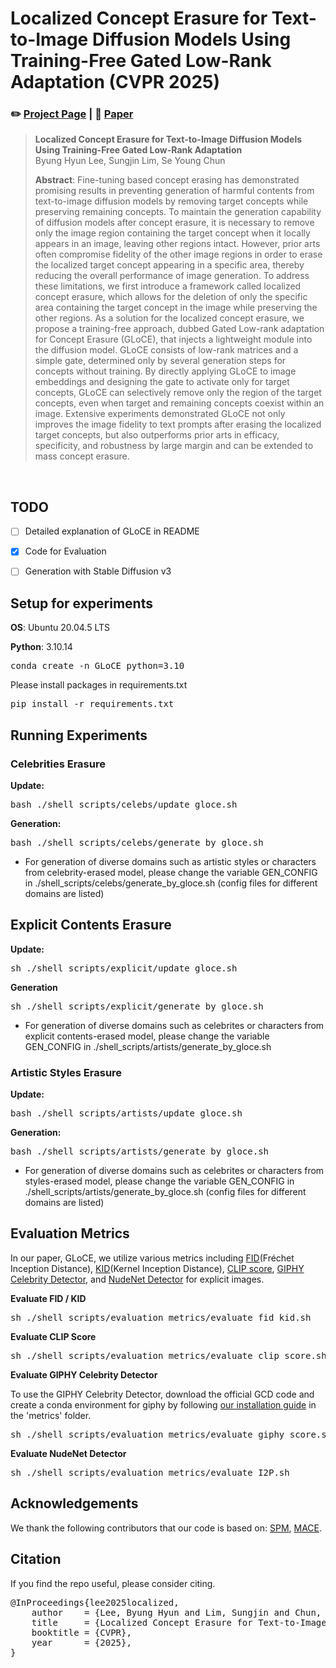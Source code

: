 # Localized Concept Erasure for Text-to-Image Diffusion Models Using Training-Free Gated Low-Rank Adaptation (CVPR 2025)

### ✏️ [Project Page](https://hyun1a.github.io/gloce.io) | 📄 [Paper](https://arxiv.org/abs/2503.12356)

> **Localized Concept Erasure for Text-to-Image Diffusion Models Using Training-Free Gated Low-Rank Adaptation**<br>
> Byung Hyun Lee, Sungjin Lim, Se Young Chun <br>
> 
>**Abstract**: Fine-tuning based concept erasing has demonstrated promising results in preventing generation of harmful contents from text-to-image diffusion models by removing target concepts while preserving remaining concepts. To maintain the generation capability of diffusion models after concept erasure, it is necessary to remove only the image region containing the target concept when it locally appears in an image, leaving other regions intact. However, prior arts often compromise fidelity of the other image regions in order to erase the localized target concept appearing in a specific area, thereby reducing the overall performance of image generation. To address these limitations, we first introduce a framework called localized concept erasure, which allows for the deletion of only the specific area containing the target concept in the image while preserving the other regions. As a solution for the localized concept erasure, we propose a training-free approach, dubbed Gated Low-rank adaptation for Concept Erasure (GLoCE), that injects a lightweight module into the diffusion model. GLoCE consists of low-rank matrices and a simple gate, determined only by several generation steps for concepts without training. By directly applying GLoCE to image embeddings and designing the gate to activate only for target concepts, GLoCE can selectively remove only the region of the target concepts, even when target and remaining concepts coexist within an image. Extensive experiments demonstrated GLoCE not only improves the image fidelity to text prompts after erasing the localized target concepts, but also outperforms prior arts in efficacy, specificity, and robustness by large margin and can be extended to mass concept erasure.
<br>



## TODO
- [ ] Detailed explanation of GLoCE in README
- [x] Code for Evaluation
- [ ] Generation with Stable Diffusion v3


## Setup for experiments

**OS**: Ubuntu 20.04.5 LTS

**Python**: 3.10.14

<pre>
conda create -n GLoCE python=3.10
</pre>

Please install packages in requirements.txt
<pre>
pip install -r requirements.txt
</pre>

## Running Experiments
### Celebrities Erasure
**Update:**
<pre>
bash ./shell_scripts/celebs/update_gloce.sh
</pre>

**Generation:**
<pre>
bash ./shell_scripts/celebs/generate_by_gloce.sh
</pre>

- For generation of diverse domains such as artistic styles or characters from celebrity-erased model, please change the variable GEN_CONFIG in
   ./shell_scripts/celebs/generate_by_gloce.sh (config files for different domains are listed)



## Explicit Contents Erasure
**Update:**
<pre>
sh ./shell_scripts/explicit/update_gloce.sh
</pre>

**Generation**
<pre>
sh ./shell_scripts/explicit/generate_by_gloce.sh
</pre>

- For generation of diverse domains such as celebrites or characters from explicit contents-erased model, 
   please change the variable GEN_CONFIG in ./shell_scripts/artists/generate_by_gloce.sh


### Artistic Styles Erasure
**Update:**
<pre>
bash ./shell_scripts/artists/update_gloce.sh
</pre>

**Generation:**
<pre>
bash ./shell_scripts/artists/generate_by_gloce.sh
</pre>

- For generation of diverse domains such as celebrites or characters from styles-erased model, 
   please change the variable GEN_CONFIG in ./shell_scripts/artists/generate_by_gloce.sh (config files for different domains are listed)



## Evaluation Metrics


In our paper, GLoCE, we utilize various metrics including [FID](https://github.com/GaParmar/clean-fid)(Fréchet Inception Distance), [KID](https://github.com/GaParmar/clean-fid)(Kernel Inception Distance), [CLIP score](https://github.com/openai/CLIP), [GIPHY Celebrity Detector](https://github.com/Giphy/celeb-detection-oss), and [NudeNet Detector](https://pypi.org/project/nudenet/) for explicit images.

**Evaluate FID / KID**
<pre>
sh ./shell_scripts/evaluation_metrics/evaluate_fid_kid.sh
</pre>

**Evaluate CLIP Score**
<pre>
sh ./shell_scripts/evaluation_metrics/evaluate_clip_score.sh
</pre>

**Evaluate GIPHY Celebrity Detector**

To use the GIPHY Celebrity Detector, download the official GCD code and create a conda environment for giphy by following [our installation guide](https://github.com/Hyun1A/GLoCE/tree/main/metrics) in the 'metrics' folder.

<pre>
sh ./shell_scripts/evaluation_metrics/evaluate_giphy_score.sh
</pre>

**Evaluate NudeNet Detector**
<pre>
sh ./shell_scripts/evaluation_metrics/evaluate_I2P.sh
</pre>


## Acknowledgements
We thank the following contributors that our code is based on: [SPM](https://github.com/Con6924/SPM?tab=readme-ov-file), [MACE](https://github.com/Shilin-LU/MACE?tab=readme-ov-file).

## Citation
If you find the repo useful, please consider citing.

<pre>
@InProceedings{lee2025localized,
    author    = {Lee, Byung Hyun and Lim, Sungjin and Chun, Se Young},
    title     = {Localized Concept Erasure for Text-to-Image Diffusion Models Using Training-Free Gated Low-Rank Adaptation},
    booktitle = {CVPR},
    year      = {2025},
}
</pre>

